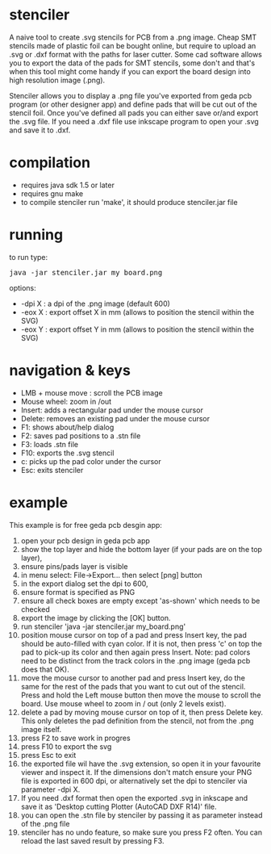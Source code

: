 stenciler
=========

A naive tool to create .svg stencils for PCB from a .png image. Cheap SMT stencils made of plastic 
foil can be bought online, but require to upload an .svg or .dxf format with the paths for laser cutter.
Some cad software allows you to export the data of the pads for SMT stencils, some don't and that's when
this tool might come handy if you can export the board design into high resolution image (.png). 

Stenciler allows you to display a .png file you've exported from geda pcb program (or other designer app)
and define pads that will be cut out of the stencil foil. Once you've defined all pads you can either
save or/and export the .svg file. If you need a .dxf file use inkscape program to open your .svg and
save it to .dxf.

compilation
===========
* requires java sdk 1.5 or later
* requires gnu make
* to compile stenciler run 'make', it should produce stenciler.jar file

running
=======
to run type:

<pre>
java -jar stenciler.jar my_board.png <options>
</pre>
options:

* -dpi X : a dpi of the .png image (default 600)
* -eox X : export offset X in mm (allows to position the stencil within the SVG)
* -eox Y : export offset Y in mm (allows to position the stencil within the SVG)

navigation & keys
=================

* LMB + mouse move : scroll the PCB image
* Mouse wheel: zoom in /out
* Insert: adds a rectangular pad under the mouse cursor
* Delete: removes an existing pad under the mouse cursor
* F1: shows about/help dialog
* F2: saves pad positions to a .stn file
* F3: loads .stn file
* F10: exports the .svg stencil
* c: picks up the pad color under the cursor
* Esc: exits stenciler

example
=======
This example is for free geda pcb desgin app:
1) open your pcb design in geda pcb app
2) show the top layer and hide the bottom layer (if your pads are on the top layer),
3) ensure pins/pads layer is visible
4) in menu select: File->Export... then select [png] button
5) in the export dialog set the dpi to 600,
6) ensure format is specified as PNG
7) ensure all check boxes are empty except 'as-shown' which needs to be checked
8) export the image by clicking the [OK] button. 
9) run stenciler 'java -jar stenciler.jar my_board.png'
10) position mouse cursor on top of a pad and press Insert key, the pad should be 
auto-filled with cyan color. If it is not, then press 'c' on top the pad to pick-up its color
and then again press Insert. Note: pad colors need to be distinct from the track colors in
the .png image (geda pcb does that OK).
11) move the mouse cursor to another pad and press Insert key, do the same for the
rest of the pads that you want to cut out of the stencil. Press and hold the Left mouse button
then move the mouse to scroll the board. Use mouse wheel to zoom in / out (only 2 levels exist).
12) delete a pad by moving mouse cursor on top of it, then press Delete key. This only deletes
the pad definition from the stencil, not from the .png image itself.
13) press F2 to save work in progres
14) press F10 to export the svg
15) press Esc to exit
16) the exported file wil have the .svg extension, so open it in your favourite viewer 
and inspect it. If the dimensions don't match ensure your PNG file is exported in 600 
dpi, or alternatively set the dpi to stenciler via parameter -dpi X. 
17) If you need .dxf format then open the exported .svg in inkscape and save it as 'Desktop cutting Plotter
(AutoCAD DXF R14)' file.
18) you can open the .stn file by stenciler by passing it as parameter instead of the .png 
file
19) stenciler has no undo feature, so make sure you press F2 often. You can reload the last saved
result by pressing F3.

